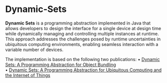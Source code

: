 # Dynamic-Sets

**Dynamic Sets** is a programming abstraction implemented in Java that allows developers to design the interface for a single device at design time while dynamically managing and controlling multiple instances at runtime. This approach addresses the challenges posed by runtime uncertainties in ubiquitous computing environments, enabling seamless interaction with a variable number of devices.

The implementation is based on the following two publications: 
• [Dynamic Sets: A Programming Abstraction for Object Bundling](https://dl.acm.org/doi/10.1145/2834965.2834973)\
• [Dynamic Sets: A Programming Abstraction for Ubiquitous Computing and the Internet of Things](https://dl.acm.org/doi/10.1145/3007203.3007213)
